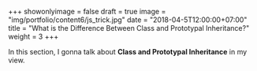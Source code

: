 +++
showonlyimage = false
draft = true
image = "img/portfolio/content6/js_trick.jpg"
date = "2018-04-5T12:00:00+07:00"
title = "What is the Difference Between Class and Prototypal Inheritance?"
weight = 3
+++

In this section, I gonna talk about **Class and Prototypal Inheritance** in my view.
<!--more-->